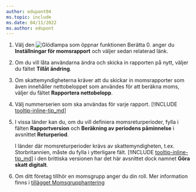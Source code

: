 ```yaml
---
author: edupont04
ms.topic: include
ms.date: 04/11/2022
ms.author: edupont
---
```

1. Välj den ![Glödlampa som öppnar funktionen Berätta 0.](../media/ui-search/search_small.png "Berätta för mig vad du vill göra") anger du **Inställningar för momsrapport** och väljer sedan relaterad länk.  
2. Om du vill låta användarna ändra och skicka in rapporten på nytt, väljer du fältet **Tillåt ändring**.  
3. Om skattemyndigheterna kräver att du skickar in momsrapporter som även innehåller nettobeloppet som användes för att beräkna moms, väljer du fältet **Rapportera nettobelopp**.  
4. Välj nummerserien som ska användas för varje rapport. [!INCLUDE [tooltip-inline-tip_md](tooltip-inline-tip_md.md)]  
5. I vissa länder kan du, om du vill definiera momsreturperioder, fylla i fälten **Rapportversion** och **Beräkning av periodens påminnelse** i avsnittet **Returperiod**.  

    I länder där momsreturperioder krävs av skattemyndigheten, t.ex. Storbritannien, måste du fylla i ytterligare fält. [!INCLUDE [tooltip-inline-tip_md](tooltip-inline-tip_md.md)]  i den brittiska versionen har det här avsnittet dock namnet **Göra skatt digitalt**.
6. Om ditt företag tillhör en momsgrupp anger du din roll. Mer information finns i [tillägget Momsgrupphantering](../ui-extensions-vat-group.md)  
